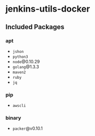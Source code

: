 # jenkins-utils-docker

## Included Packages

### apt
- `jshon`
- `python3`
- `node`@0.10.29
- `golang`@1.3.3
- `maven2`
- `ruby`
- `jq`

### pip
- `awscli`

### binary
- `packer`@v0.10.1
